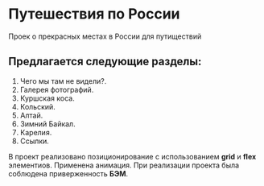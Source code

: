 # Путешествия по России

Проeк о прекрасных местах в России для путиществий

## Предлагается следующие разделы:

1. Чего мы там не видели?.
2. Галерея фотографий.
3. Куршская коса.
4. Кольский.
5. Алтай.
6. Зимний Байкал.
7. Карелия.
8. Ссылки.


В проект реализовано позиционирование с использованием **grid** и **flex** элементиов.
Применена анимация. При реализации проекта была соблюдена приверженность **БЭМ**.